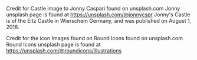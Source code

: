 Credit for Castle image to Jonny Caspari found on unsplash.com
Jonny unsplash page is found at https://unsplash.com/@jonnycspr
Jonny's Castle is of the Eltz Castle in Wierschem Germany, and was published on August 1, 2018.

Credit for the icon Images found on Round Icons found on unsplash.com
Round Icons unsplash page is found at https://unsplash.com/@roundicons/illustrations
